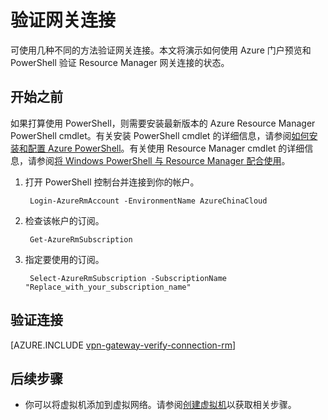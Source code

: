 <properties
   pageTitle="验证网关连接 | Azure"
   description="本文说明如何验证 Resource Manager 部署模型中的网关连接"
   services="vpn-gateway"
   documentationCenter="na"
   authors="cherylmc"
   manager="carmonm"
   editor=""
   tags="azure-resource-manager"/>

<tags
	ms.service="vpn-gateway"
	ms.date="08/03/2016"
	wacn.date="08/29/2016"/>

# 验证网关连接

可使用几种不同的方法验证网关连接。本文将演示如何使用 Azure 门户预览和 PowerShell 验证 Resource Manager 网关连接的状态。


## 开始之前

如果打算使用 PowerShell，则需要安装最新版本的 Azure Resource Manager PowerShell cmdlet。有关安装 PowerShell cmdlet 的详细信息，请参阅[如何安装和配置 Azure PowerShell](/documentation/articles/powershell-install-configure/)。有关使用 Resource Manager cmdlet 的详细信息，请参阅[将 Windows PowerShell 与 Resource Manager 配合使用](/documentation/articles/powershell-azure-resource-manager/)。

1. 打开 PowerShell 控制台并连接到你的帐户。

		Login-AzureRmAccount -EnvironmentName AzureChinaCloud

2. 检查该帐户的订阅。

		Get-AzureRmSubscription 

3. 指定要使用的订阅。

		Select-AzureRmSubscription -SubscriptionName "Replace_with_your_subscription_name"

## 验证连接


[AZURE.INCLUDE [vpn-gateway-verify-connection-rm](../../includes/vpn-gateway-verify-connection-rm-include.md)]


## 后续步骤

- 你可以将虚拟机添加到虚拟网络。请参阅[创建虚拟机](/documentation/articles/virtual-machines-windows-hero-tutorial/)以获取相关步骤。

<!---HONumber=Mooncake_0822_2016-->